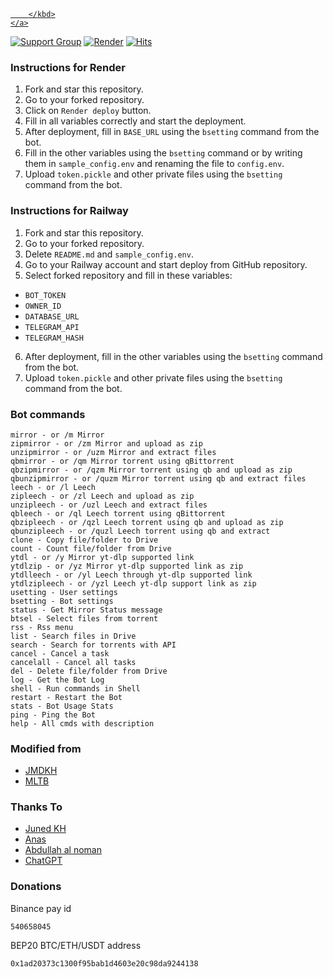 <p align="center">
    <a href="https://github.com/5hojib/luna">
        <kbd>

        </kbd>
    </a>
</p>

[![Support Group](https://img.shields.io/badge/Support%20Group-Join-000000)](https://t.me/Luna073xChat)     [![Render](https://img.shields.io/badge/Render-Deploy-000000)](https://render.com/deploy?repo=) [![Hits](https://hits.seeyoufarm.com/api/count/incr/badge.svg?url=https%3A%2F%2Fgithub.com%2F5hojib%2Fluna&count_bg=%23000000&title_bg=%23555555&icon=&icon_color=%23E7E7E7&title=Views&edge_flat=false)](https://github.com/5hojib/luna)

### Instructions for Render
1. Fork and star this repository.
2. Go to your forked repository.
3. Click on `Render deploy` button.
4. Fill in all variables correctly and start the deployment.
5. After deployment, fill in `BASE_URL` using the `bsetting` command from the bot.
6. Fill in the other variables using the `bsetting` command or by writing them in `sample_config.env` and renaming the file to `config.env`.
7. Upload `token.pickle` and other private files using the `bsetting` command from the bot.

### Instructions for Railway
1. Fork and star this repository.
2. Go to your forked repository.
3. Delete `README.md` and `sample_config.env`.
4. Go to your Railway account and start deploy from GitHub repository.
5. Select forked repository and fill in these variables:
* `BOT_TOKEN`
* `OWNER_ID`
* `DATABASE_URL`
* `TELEGRAM_API`
* `TELEGRAM_HASH` 
6. After deployment, fill in the other variables using the `bsetting` command from the bot.
7. Upload `token.pickle` and other private files using the `bsetting` command from the bot.

### Bot commands
```
mirror - or /m Mirror
zipmirror - or /zm Mirror and upload as zip
unzipmirror - or /uzm Mirror and extract files
qbmirror - or /qm Mirror torrent using qBittorrent
qbzipmirror - or /qzm Mirror torrent using qb and upload as zip
qbunzipmirror - or /quzm Mirror torrent using qb and extract files
leech - or /l Leech
zipleech - or /zl Leech and upload as zip
unzipleech - or /uzl Leech and extract files
qbleech - or /ql Leech torrent using qBittorrent
qbzipleech - or /qzl Leech torrent using qb and upload as zip
qbunzipleech - or /quzl Leech torrent using qb and extract
clone - Copy file/folder to Drive
count - Count file/folder from Drive
ytdl - or /y Mirror yt-dlp supported link
ytdlzip - or /yz Mirror yt-dlp supported link as zip
ytdlleech - or /yl Leech through yt-dlp supported link
ytdlzipleech - or /yzl Leech yt-dlp support link as zip
usetting - User settings
bsetting - Bot settings
status - Get Mirror Status message
btsel - Select files from torrent
rss - Rss menu
list - Search files in Drive
search - Search for torrents with API
cancel - Cancel a task
cancelall - Cancel all tasks
del - Delete file/folder from Drive
log - Get the Bot Log
shell - Run commands in Shell
restart - Restart the Bot
stats - Bot Usage Stats
ping - Ping the Bot
help - All cmds with description
```

### Modified from
* [JMDKH](https://github.com/junedkh/jmdkh-mltb)
* [MLTB](https://github.com/anasty17/mirror-leech-telegram-bot)

### Thanks To
* [Juned KH](https://github.com/junedkh)
* [Anas](https://github.com/anasty17)
* [Abdullah al noman](https://github.com/SN-Abdullah-Al-Noman)
* [ChatGPT](https://chat.openai.com/)

### Donations
Binance pay id 
```
540658045
```
BEP20 BTC/ETH/USDT address
```
0x1ad20373c1300f95bab1d4603e20c98da9244138
```
